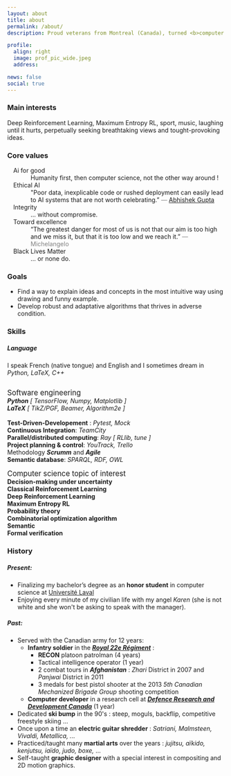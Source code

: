 ```yaml
---
layout: about
title: about
permalink: /about/
description: Proud veterans from Montreal (Canada), turned <b>computer scientist</b> and passionate about <b>Ai</b>

profile:
  align: right
  image: prof_pic_wide.jpeg
  address:

news: false
social: true
---
```


### Main interests
Deep Reinforcement Learning, Maximum Entropy RL, sport, music, laughing until it hurts, perpetually seeking breathtaking views and tought-provoking ideas. 

### Core values

<dl style="padding-left: 1em; padding-right: 0em;" class="row">
  <dt class="col-md-3">Ai for good</dt> <dd class="col-xl-9">
     Humanity first, then computer science, not the other way around ! 
  </dd>
  <dt class="col-md-3">Ethical AI</dt> <dd class="col-xl-9">
    "Poor data, inexplicable code or rushed deployment can easily lead to AI systems that are not worth celebrating.”
    <span style="color: gray">― <a href="https://atg-abhishek.github.io" target="_blank">Abhishek Gupta</a> <!-- at the <a href="https://www.weforum.org" target="_blank">World Economic Forum</a> --></span> 
  </dd>
  <dt class="col-md-3 border-md-bottom">Integrity</dt> <dd class="col-xl-9">
        ... without compromise.
  </dd>
  <dt class="col-md-3">Toward excellence</dt> <dd class="col-xl-9">
        <!-- 
        Better to set the bar too high and fail then setting it to low and succeed
        -->
        “The greatest danger for most of us is not that our aim is too high and we miss it, but that it is too low and we reach it.” 
        <span style="color: gray">― Michelangelo</span>
  </dd>
  <dt class="col-md-3">Black Lives Matter</dt> <dd class="col-xl-9">
        <!-- 
        Today, tomorrow and every day after that
        if it does not, then my life does not matter either
        -->
        ... or none do.
  </dd>
</dl>

<!-- 
<p style="text-align: center" class="font-weight-bold">
Ethical AI<br>
Ai for good: Humanity fisrt, then computer science then profit or building cool stuff<br> 
Integrity & acountability<br>
Toward excellence: it's better to set the bar to high and fail then setting it to low and susceed<br>
Black Live Matter: today, tomorow and every day after that<br>
</p>
<blockquote class="text-center">
<p class="d-md-inline">"Poor data, inexplicable code or rushed deployment can easily lead to AI systems <br> that are not worth celebrating.”</p> 
<footer class="blockquote-footer"><cite title="Source Title"><a href="https://atg-abhishek.github.io" target="_blank">Abhishek Gupta</a></cite> at the <a href="https://www.weforum.org" target="_blank">World Economic Forum</a></footer>
</blockquote>
---
 -->


### Goals 
- Find a way to explain ideas and concepts in the most intuitive way using drawing and funny example. 
- Develop robust and adaptative algorithms that thrives in adverse condition.


### Skills

##### Language
I speak French (native tongue) and English and I sometimes dream in _Python, LaTeX, C++_ 

<div style="padding-top: 1em;">
    <div class="card border-dark mb-3">
        <div class="card-header" style="font-size: larger;">
            Software engineering
        </div>
        <div class="card-body text-dark">
            <div class="container card-text">
                <div class="row">
                    <div class="col text-center">
                        <i><b>Python</b> [ TensorFlow, Numpy, Matplotlib ]</i> <br>
                        <i><b>LaTeX</b> [ TikZ/PGF, Beamer, Algorithm2e ]</i> <br><br>
                    </div>
                </div>
                <div class="row justify-content-center">
                    <div class="col">
                        <!-- 
                        <i><b>Python</b> [ TensorFlow, Numpy, Matplotlib ]</i> <br><br>
                        -->
                        <b>Test-Driven-Developement</b> : <i>Pytest, Mock</i> <br>
                        <b>Continuous Integration</b>: <i>TeamCity</i> <br>
                        <b>Parallel/distributed computing</b>: <i>Ray [ RLlib, tune ]</i><br>
                    </div>
                    <div class="col">
                        <!-- 
                        <i><b>LaTeX</b> [TikZ/PGF, Beamer, Algorithm2e]</i> <br><br>
                        -->
                        <b>Project planning & control</b>: <i>YouTrack, Trello</i> <br>
                        Methodology <i><b>Scrumm</b></i> and <i><b>Agile</b></i> <br>
                        <b>Semantic database</b>: <i>SPARQL, RDF, OWL</i> <br>
                    </div>
                </div>
            </div>
        </div>
    </div>
</div>

<!-- 
<div style="padding-top: 1em; padding-bottom: 0em">
<div class="card border-dark mb-3">
  <div class="card-header" style="font-size: larger;">Skills</div>
  <div class="card-body text-dark">
    <h5 class="card-title">Language</h5>
    <p style="margin-left: 1em" class="card-text">Speak english and french <br> Dream sometime in Python, LaTeX, C++</p>
    <h5 class="card-title">Software enginering</h5>
    <div class="container card-text">
    <div class="row justify-content-center">
        <div class="col">
            <b>Python</b> [TensorFlow, Numpy, Matplotlib] <br>
            <b>Test-Driven-Developement</b>: Pytest, Mock <br>
            <b>Continuous Integration</b>: TeamCity <br>
            <b>Parallel/distributed computing</b>: Ray[RLlib, tune]<br>
        </div>
        <div class="col">
            <b>LaTeX</b> [TikZ/PGF, Beamer, Algorithm2e] <br>
            <b>Project planning & control</b>: YouTrack, Trello <br>
            Methodology <b>Scrumm</b> and <b>Agile</b> <br>
            <b>Semantic database</b>: SPARQL, RDF, OWL <br>
        </div>
    </div>
    </div>
  </div>
</div>
</div>
-->

<div style="padding-top: 1em;">
    <div class="card border-dark mb-3">
        <div class="card-header" style="font-size: larger;">
            Computer science topic of interest
        </div>
        <div class="card-body text-dark">
            <div class="container card-text" style="font-weight: bold">
                <div class="row justify-content-center">
                    <div class="col">
                        Decision-making under uncertainty<br>
                        Classical Reinforcement Learning<br>
                        Deep Reinforcement Learning<br>
                        Maximum Entropy RL<br>
                    </div>
                    <div class="col">
                        Probability theory<br>
                        Combinatorial optimization algorithm<br>
                        Semantic<br>
                        Formal verification<br>
                    </div>
                </div>
            </div>
        </div>
    </div>
</div>



### History 
##### Present:
 * Finalizing my bachelor’s degree as an **honor student** in computer science at <a href="https://www.ulaval.ca" target="_blank">Université Laval</a> 
 * Enjoying every minute of my civilian life with my angel _Karen_ (she is not white and she won't be asking to speak with the manager).

##### Past:
 * Served with the Canadian army for 12 years:
     * **Infantry soldier** in the [***Royal 22e Régiment***](https://fr.wikipedia.org/wiki/Royal_22e_Régiment) :
        * **RECON** platoon patrolman (4 years)
        * Tactical intelligence operator (1 year)
        * 2 combat tours in ***Afghanistan*** : _Zhari_ District in 2007 and _Panjwai_ District in 2011 
        * 3 medals for best pistol shooter at the 2013 _5th Canadian Mechanized Brigade Group_ shooting competition 
     * **Computer developer** in a research cell at [***Defence Research and Development Canada***](https://www.canada.ca/en/defence-research-development.html) (1 year)
 * Dedicated **ski bump** in the 90's : steep, moguls, backflip, competitive freestyle skiing ...
 * Once upon a time an **electric guitar shredder** : _Satriani, Malmsteen, Vivaldi, Metallica, ..._
 * Practiced/taught many **martial arts** over the years : _jujitsu, aïkido, kenjutsu, iaïdo, judo, boxe,_ ...
 * Self-taught **graphic designer** with a special interest in compositing and 2D motion graphics.
 


